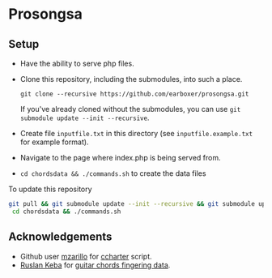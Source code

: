 # Prosongsa

## Setup

* Have the ability to serve php files.
* Clone this repository, including the submodules, into such a place.

	```git clone --recursive https://github.com/earboxer/prosongsa.git```

	If you've already cloned without the submodules, you can use
	`git submodule update --init --recursive`.

* Create file `inputfile.txt` in this directory
	(see `inputfile.example.txt` for example format).
* Navigate to the page where index.php is being served from.

* `cd chordsdata && ./commands.sh` to create the data files

To update this repository

```sh
git pull && git submodule update --init --recursive && git submodule update &&
 cd chordsdata && ./commands.sh
```

## Acknowledgements

* Github user [mzarillo](https://github.com/mzarillo) for
	[ccharter](https://github.com/earboxer/ccharter) script.
* [Ruslan Keba](https://github.com/rukeba) for
	[guitar chords fingering data](http://guitar-chords-chart.net).
